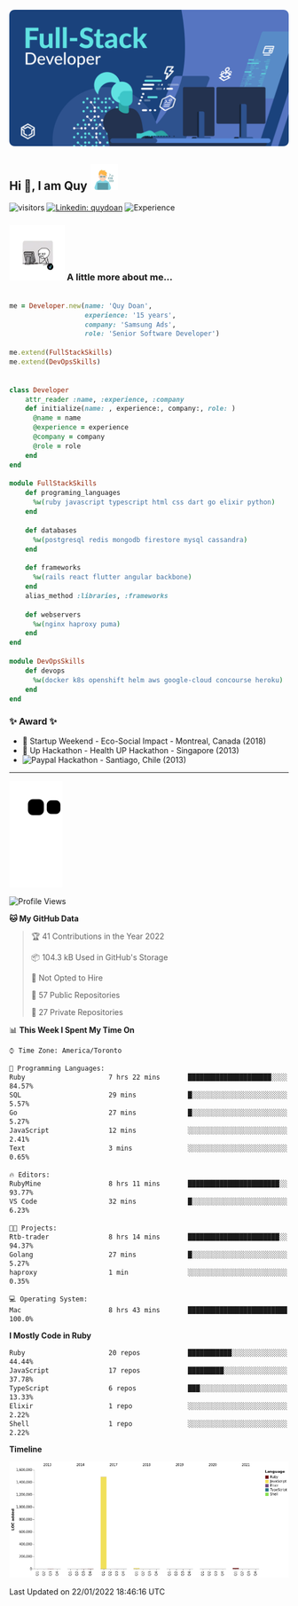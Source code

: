![](./assets/banner.svg)

## Hi 👋, I am Quy <img src="./assets/myprofile.jpeg" width="50">

![visitors](https://visitor-badge.glitch.me/badge?page_id=github.com/RobDoan)
[![Linkedin: quydoan](https://img.shields.io/badge/-quydoan-blue?logo=linkedin)](https://www.linkedin.com/in/quy-doan-56516512/)
![Experience](https://img.shields.io/badge/experience-15%20years-success)


### <img src="./assets/myprofile2.webp" width="100"> A little more about me...

```ruby

me = Developer.new(name: 'Quy Doan',
                   experience: '15 years',
                   company: 'Samsung Ads',
                   role: 'Senior Software Developer')

me.extend(FullStackSkills)
me.extend(DevOpsSkills)


class Developer
    attr_reader :name, :experience, :company
    def initialize(name: , experience:, company:, role: )
      @name = name
      @experience = experience
      @company = company
      @role = role
    end
end

module FullStackSkills
    def programing_languages
      %w(ruby javascript typescript html css dart go elixir python)
    end

    def databases
      %w(postgresql redis mongodb firestore mysql cassandra)
    end

    def frameworks
      %w(rails react flutter angular backbone)
    end
    alias_method :libraries, :frameworks

    def webservers
      %w(nginx haproxy puma)
    end
end

module DevOpsSkills
    def devops
      %w(docker k8s openshift helm aws google-cloud concourse heroku)
    end
end

```

### ✨ Award ✨

* 🥈 Startup Weekend - Eco-Social Impact - Montreal, Canada (2018)
* 🥈 Up Hackathon - Health UP Hackathon - Singapore (2013)
* ![Paypal](https://img.shields.io/badge/-Prize-blue?logo=paypal) Hackathon - Santiago, Chile (2013)

----

![github-contribution](https://raw.githubusercontent.com/RobDoan/RobDoan/output/github-contribution-grid-snake.svg)

<!--START_SECTION:waka-->
![Profile Views](http://img.shields.io/badge/Profile%20Views-97-blue)

**🐱 My GitHub Data** 

> 🏆 41 Contributions in the Year 2022
 > 
> 📦 104.3 kB Used in GitHub's Storage 
 > 
> 🚫 Not Opted to Hire
 > 
> 📜 57 Public Repositories 
 > 
> 🔑 27 Private Repositories  
 > 
📊 **This Week I Spent My Time On** 

```text
⌚︎ Time Zone: America/Toronto

💬 Programming Languages: 
Ruby                     7 hrs 22 mins       █████████████████████░░░░   84.57% 
SQL                      29 mins             █░░░░░░░░░░░░░░░░░░░░░░░░   5.57% 
Go                       27 mins             █░░░░░░░░░░░░░░░░░░░░░░░░   5.27% 
JavaScript               12 mins             ░░░░░░░░░░░░░░░░░░░░░░░░░   2.41% 
Text                     3 mins              ░░░░░░░░░░░░░░░░░░░░░░░░░   0.65%

🔥 Editors: 
RubyMine                 8 hrs 11 mins       ███████████████████████░░   93.77% 
VS Code                  32 mins             █░░░░░░░░░░░░░░░░░░░░░░░░   6.23%

🐱‍💻 Projects: 
Rtb-trader               8 hrs 14 mins       ███████████████████████░░   94.37% 
Golang                   27 mins             █░░░░░░░░░░░░░░░░░░░░░░░░   5.27% 
haproxy                  1 min               ░░░░░░░░░░░░░░░░░░░░░░░░░   0.35%

💻 Operating System: 
Mac                      8 hrs 43 mins       █████████████████████████   100.0%

```

**I Mostly Code in Ruby** 

```text
Ruby                     20 repos            ███████████░░░░░░░░░░░░░░   44.44% 
JavaScript               17 repos            █████████░░░░░░░░░░░░░░░░   37.78% 
TypeScript               6 repos             ███░░░░░░░░░░░░░░░░░░░░░░   13.33% 
Elixir                   1 repo              ░░░░░░░░░░░░░░░░░░░░░░░░░   2.22% 
Shell                    1 repo              ░░░░░░░░░░░░░░░░░░░░░░░░░   2.22%

```


**Timeline**

![Chart not found](https://raw.githubusercontent.com/RobDoan/RobDoan/main/charts/bar_graph.png) 


 Last Updated on 22/01/2022 18:46:16 UTC
<!--END_SECTION:waka-->
